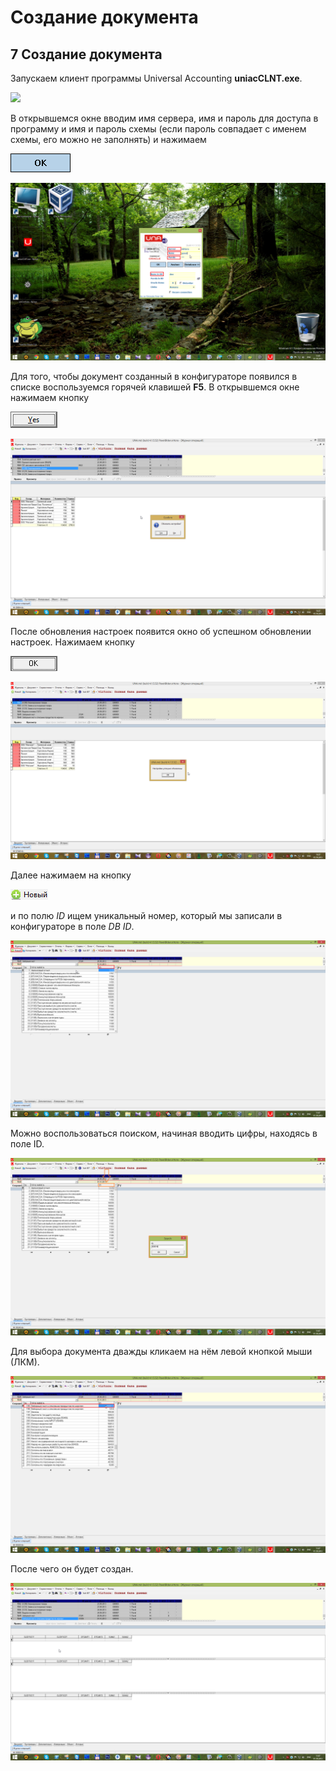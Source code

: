 # Создание документа

##  **7 Создание документа**

 Запускаем клиент программы Universal Accounting **uniacCLNT.exe**.

![](../../../.gitbook/assets/screenshot099.png)

 В открывшемся окне вводим имя сервера, имя и пароль для доступа в программу и имя и пароль схемы \(если пароль совпадает с именем схемы, его можно не заполнять\) и нажимаем

![](../../../.gitbook/assets/ok10.png)

![](../../../.gitbook/assets/screenshot100.png)

 Для того, чтобы документ созданный в конфигураторе появился в списке воспользуемся горячей клавишей **F5**. В открывшемся окне нажимаем кнопку

![](../../../.gitbook/assets/yes%20%284%29.png)

![](../../../.gitbook/assets/screenshot317.png)

 После обновления настроек появится окно об успешном обновлении настроек. Нажимаем кнопку

![](../../../.gitbook/assets/okk2.png)

![](../../../.gitbook/assets/screenshot320.png)

 Далее нажимаем на кнопку

![](../../../.gitbook/assets/novyi%20%281%29.png)

 и по полю _ID_ ищем уникальный номер, который мы записали в конфигураторе в поле _DB ID_.

![](../../../.gitbook/assets/screenshot101.png)

 Можно воспользоваться поиском, начиная вводить цифры, находясь в поле ID.

![](../../../.gitbook/assets/screenshot102.png)

Для выбора документа дважды кликаем на нём левой кнопкой мыши \(ЛКМ\).

![](../../../.gitbook/assets/screenshot103.png)

 После чего он будет создан.

![](../../../.gitbook/assets/screenshot104.png)



